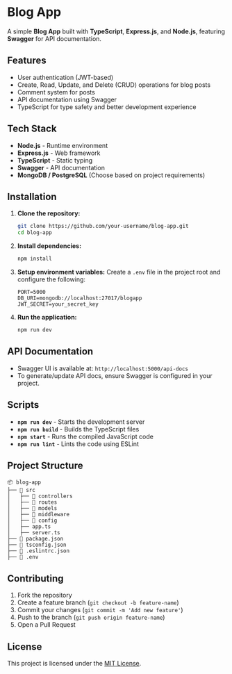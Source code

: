 # Blog App

A simple **Blog App** built with **TypeScript**, **Express.js**, and **Node.js**, featuring **Swagger** for API documentation.

## Features

- User authentication (JWT-based)
- Create, Read, Update, and Delete (CRUD) operations for blog posts
- Comment system for posts
- API documentation using Swagger
- TypeScript for type safety and better development experience

## Tech Stack

- **Node.js** - Runtime environment
- **Express.js** - Web framework
- **TypeScript** - Static typing
- **Swagger** - API documentation
- **MongoDB / PostgreSQL** (Choose based on project requirements)

## Installation

1. **Clone the repository:**

   ```sh
   git clone https://github.com/your-username/blog-app.git
   cd blog-app
   ```

2. **Install dependencies:**

   ```sh
   npm install
   ```

3. **Setup environment variables:**
   Create a `.env` file in the project root and configure the following:

   ```env
   PORT=5000
   DB_URI=mongodb://localhost:27017/blogapp
   JWT_SECRET=your_secret_key
   ```

4. **Run the application:**
   ```sh
   npm run dev
   ```

## API Documentation

- Swagger UI is available at: `http://localhost:5000/api-docs`
- To generate/update API docs, ensure Swagger is configured in your project.

## Scripts

- **`npm run dev`** - Starts the development server
- **`npm run build`** - Builds the TypeScript files
- **`npm start`** - Runs the compiled JavaScript code
- **`npm run lint`** - Lints the code using ESLint

## Project Structure

```
📦 blog-app
├── 📂 src
│   ├── 📂 controllers
│   ├── 📂 routes
│   ├── 📂 models
│   ├── 📂 middleware
│   ├── 📂 config
│   ├── app.ts
│   ├── server.ts
├── 📄 package.json
├── 📄 tsconfig.json
├── 📄 .eslintrc.json
├── 📄 .env
```

## Contributing

1. Fork the repository
2. Create a feature branch (`git checkout -b feature-name`)
3. Commit your changes (`git commit -m 'Add new feature'`)
4. Push to the branch (`git push origin feature-name`)
5. Open a Pull Request

## License

This project is licensed under the [MIT License](LICENSE).
